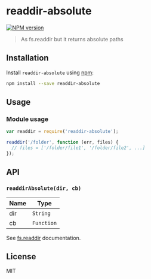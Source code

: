 # readdir-absolute

[![NPM version][npm-image]][npm-url]

> As fs.readdir but it returns absolute paths

## Installation

Install `readdir-absolute` using [npm](https://www.npmjs.com/):

```bash
npm install --save readdir-absolute
```

## Usage

### Module usage

```javascript
var readdir = require('readdir-absolute');

readdir('/folder', function (err, files) {
  // files = ['/folder/file1', '/folder/file2', ...]
});
```

## API

### `readdirAbsolute(dir, cb)`

| Name | Type |
|------|------|
| dir | `String` |
| cb | `Function` |

See [fs.readdir](https://nodejs.org/api/fs.html#fs_fs_readdir_path_callback) documentation.

## License

MIT

[npm-url]: https://npmjs.org/package/readdir-absolute
[npm-image]: https://badge.fury.io/js/readdir-absolute.svg

